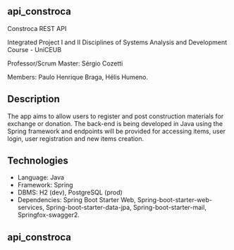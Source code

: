## api_constroca

Constroca REST API

Integrated Project I and II Disciplines of Systems Analysis and Development Course - UniCEUB

Professor/Scrum Master: Sérgio Cozetti

Members: Paulo Henrique Braga, Hélis Humeno.


## Description

The app aims to allow users to register and post construction materials for exchange or donation. The back-end is being developed in Java using the Spring framework and endpoints will be provided for accessing items, user login, user registration and new items creation.


## Technologies

- Language: Java
- Framework: Spring
- DBMS: H2 (dev), PostgreSQL (prod)
- Dependencies: Spring Boot Starter Web, Spring-boot-starter-web-services, Spring-boot-starter-data-jpa, Spring-boot-starter-mail, Springfox-swagger2.

## api_constroca 



